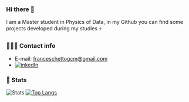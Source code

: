 ### Hi there 👋
I am a Master student in Physics of Data, in my Github you can find some projects developed during my studies ⚡

### 🕵🏻‍♂️ Contact info
* E-mail: franceschettogcm@gmail.com
* [![inkedIn](https://img.shields.io/badge/LinkedIn-0077B5?style=for-the-badge&logo=linkedin&logoColor=white)](https://www.linkedin.com/in/giacomo-franceschetto/)

### 🚀 Stats
![Stats](https://github-readme-stats.vercel.app/api?username=GiacomoFrn&show_icons=true&theme=tokyonight&height=27)
[![Top Langs](https://github-readme-stats.vercel.app/api/top-langs/?username=GiacomoFrn&langs_count=8&show_icons=true&theme=tokyonight&count_private=true&line_height=27&)](https://github.com/anuraghazra/github-readme-stats)
